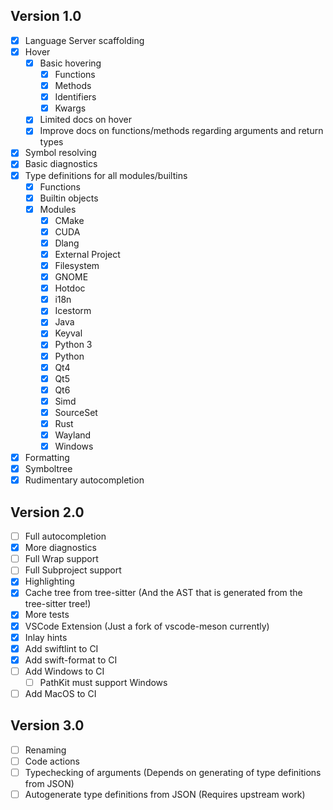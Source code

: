 ## Version 1.0
- [x] Language Server scaffolding
- [x] Hover
  - [x] Basic hovering
    - [x] Functions
    - [x] Methods
    - [x] Identifiers
    - [x] Kwargs
  - [x] Limited docs on hover
  - [x] Improve docs on functions/methods regarding arguments and return types
- [x] Symbol resolving
- [x] Basic diagnostics
- [x] Type definitions for all modules/builtins
  - [x] Functions
  - [x] Builtin objects
  - [x] Modules
    - [x] CMake
    - [x] CUDA
    - [x] Dlang
    - [x] External Project
    - [x] Filesystem
    - [x] GNOME
    - [x] Hotdoc
    - [x] i18n
    - [x] Icestorm
    - [x] Java
    - [x] Keyval
    - [x] Python 3
    - [x] Python
    - [x] Qt4
    - [x] Qt5
    - [x] Qt6
    - [x] Simd
    - [x] SourceSet
    - [x] Rust
    - [x] Wayland
    - [x] Windows
- [x] Formatting
- [x] Symboltree
- [x] Rudimentary autocompletion
## Version 2.0
- [ ] Full autocompletion
- [x] More diagnostics
- [ ] Full Wrap support
- [ ] Full Subproject support
- [x] Highlighting
- [x] Cache tree from tree-sitter (And the AST that is generated from the tree-sitter tree!)
- [x] More tests
- [x] VSCode Extension (Just a fork of vscode-meson currently)
- [x] Inlay hints
- [x] Add swiftlint to CI
- [x] Add swift-format to CI
- [ ] Add Windows to CI
  - [ ] PathKit must support Windows
- [ ] Add MacOS to CI
## Version 3.0
- [ ] Renaming
- [ ] Code actions
- [ ] Typechecking of arguments (Depends on generating of type definitions from JSON)
- [ ] Autogenerate type definitions from JSON (Requires upstream work)
